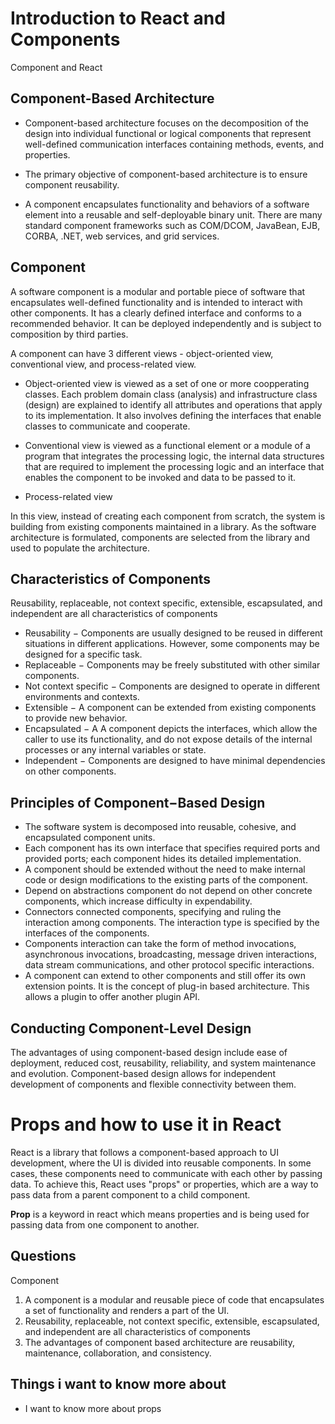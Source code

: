 # Introduction to React and Components

Component and React

## Component-Based Architecture

* Component-based architecture focuses on the decomposition of the design into individual functional or logical components that represent well-defined communication interfaces containing methods, events, and properties.

* The primary objective of component-based architecture is to ensure component reusability.

* A component encapsulates functionality and behaviors of a software element into a reusable and self-deployable binary unit. There are many standard component frameworks such as COM/DCOM, JavaBean, EJB, CORBA, .NET, web services, and grid services.

## Component

A software component is a modular and portable piece of software that encapsulates well-defined functionality and is intended to interact with other components. It has a clearly defined interface and conforms to a recommended behavior. It can be deployed independently and is subject to composition by third parties.

A component can have 3 different views - object-oriented view, conventional view, and process-related view.

* Object-oriented view is viewed as a set of one or more coopperating classes. Each problem domain class (analysis) and infrastructure class (design) are explained to identify all attributes and operations that apply to its implementation. It also involves defining the interfaces that enable classes to communicate and cooperate.

* Conventional view is viewed as a functional element or a module of a program that integrates the processing logic, the internal data structures that are required to implement the processing logic and an interface that enables the component to be invoked and data to be passed to it.

* Process-related view

In this view, instead of creating each component from scratch, the system is building from existing components maintained in a library. As the software architecture is formulated, components are selected from the library and used to populate the architecture.

## Characteristics of Components

Reusability, replaceable, not context specific, extensible, escapsulated, and independent are all characteristics of components

* Reusability − Components are usually designed to be reused in different situations in different applications. However, some components may be designed for a specific task.
* Replaceable − Components may be freely substituted with other similar components.
* Not context specific − Components are designed to operate in different environments and contexts.
* Extensible − A component can be extended from existing components to provide new behavior.
* Encapsulated − A A component depicts the interfaces, which allow the caller to use its functionality, and do not expose details of the internal processes or any internal variables or state.
* Independent − Components are designed to have minimal dependencies on other components.

## Principles of Component−Based Design

* The software system is decomposed into reusable, cohesive, and encapsulated component units.
* Each component has its own interface that specifies required ports and provided ports; each component hides its detailed implementation.
* A component should be extended without the need to make internal code or design modifications to the existing parts of the component.
* Depend on abstractions component do not depend on other concrete components, which increase difficulty in expendability. 
* Connectors connected components, specifying and ruling the interaction among components. The interaction type is specified by the interfaces of the components.
* Components interaction can take the form of method invocations, asynchronous invocations, broadcasting, message driven interactions, data stream communications, and other protocol specific interactions.
* A component can extend to other components and still offer its own extension points. It is the concept of plug-in based architecture. This allows a plugin to offer another plugin API.

## Conducting Component-Level Design

The advantages of using component-based design include ease of deployment, reduced cost, reusability, reliability, and system maintenance and evolution. Component-based design allows for independent development of components and flexible connectivity between them.

# Props and how to use it in React

React is a library that follows a component-based approach to UI development, where the UI is divided into reusable components. In some cases, these components need to communicate with each other by passing data. To achieve this, React uses "props" or properties, which are a way to pass data from a parent component to a child component. 

**Prop** is a keyword in react which means properties and is being used for passing data from one component to another. 


## Questions

Component 

1. A component is a modular and reusable piece of code that encapsulates a set of functionality and renders a part of the UI.
2. Reusability, replaceable, not context specific, extensible, escapsulated, and independent are all characteristics of components
3. The advantages of component based architecture are reusability, maintenance, collaboration, and consistency. 

## Things i want to know more about

* I want to know more about props 